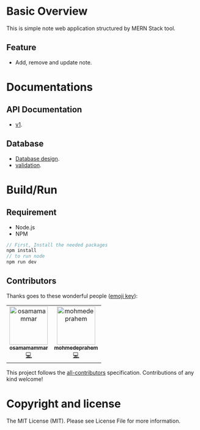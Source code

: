 # Basic Overview
This is simple note web application structured by MERN Stack tool.

## Feature
- Add, remove and update note.

# Documentations
## API Documentation
- [v1](https://keepmindv1.docs.apiary.io/#).

## Database
- [Database design](https://docs.google.com/document/d/1OJPxYx5wDiiT387RjAhCSYfIrFj1GbDk_62PXTMAmUI/edit?usp=sharing).
- [validation](https://docs.google.com/document/d/1DH_Bfyz0fCdvSgTR-hmatZCBBRkjVGbxlRTYVJKR15M/edit?usp=sharing).
# Build/Run
## Requirement
- Node.js
- NPM

```js
// First, Install the needed packages
npm install
// to run node
npm run dev
```
## Contributors

Thanks goes to these wonderful people ([emoji key](https://allcontributors.org/docs/en/emoji-key)):

<!-- ALL-CONTRIBUTORS-LIST:START - Do not remove or modify this section -->
<!-- prettier-ignore -->
<table>
  <tr>
    <td align="center"><a href="https://github.com/osamamammar"><img src="https://avatars.githubusercontent.com/u/42181138?s=400&u=1d4f36a838d375709a7dcd70fa77ecb53f9ee095&v=4" width="100px;" alt="osamamammar"/><br /><sub><b>osamamammar</b></sub></a><br /><a href="https://github.com/mohmedeprahem/Keep-mind/commits?author=osamamammar" title="Code">💻</a></td>
    <td align="center"><a href="https://github.com/mohmedeprahem"><img src="https://avatars.githubusercontent.com/u/37003554?s=400&u=e9e13881549e2fe00efcbed75066e96654b8a4f7&v=4" width="100px;" alt="mohmedeprahem"/><br /><sub><b>mohmedeprahem</b></sub></a><br /><a href="https://github.com/mohmedeprahem/Keep-mind/commits?author=mohmedeprahem" title="Code">💻</a></td>
  </tr>
</table>

<!-- ALL-CONTRIBUTORS-LIST:END -->

This project follows the [all-contributors](https://github.com/all-contributors/all-contributors) specification. Contributions of any kind welcome!
# Copyright and license
The MIT License (MIT). Please see License File for more information.
